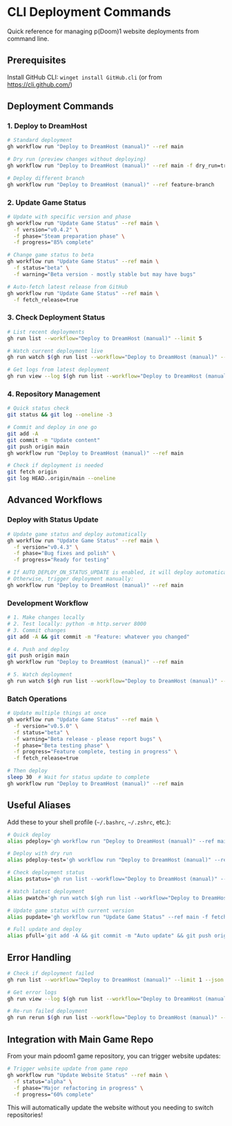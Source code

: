 # CLI Deployment Commands

Quick reference for managing p(Doom)1 website deployments from command line.

## Prerequisites

Install GitHub CLI: `winget install GitHub.cli` (or from https://cli.github.com/)

## Deployment Commands

### 1. Deploy to DreamHost
```bash
# Standard deployment
gh workflow run "Deploy to DreamHost (manual)" --ref main

# Dry run (preview changes without deploying)
gh workflow run "Deploy to DreamHost (manual)" --ref main -f dry_run=true

# Deploy different branch
gh workflow run "Deploy to DreamHost (manual)" --ref feature-branch
```

### 2. Update Game Status
```bash
# Update with specific version and phase
gh workflow run "Update Game Status" --ref main \
  -f version="v0.4.2" \
  -f phase="Steam preparation phase" \
  -f progress="85% complete"

# Change game status to beta
gh workflow run "Update Game Status" --ref main \
  -f status="beta" \
  -f warning="Beta version - mostly stable but may have bugs"

# Auto-fetch latest release from GitHub
gh workflow run "Update Game Status" --ref main \
  -f fetch_release=true
```

### 3. Check Deployment Status
```bash
# List recent deployments
gh run list --workflow="Deploy to DreamHost (manual)" --limit 5

# Watch current deployment live
gh run watch $(gh run list --workflow="Deploy to DreamHost (manual)" --limit 1 --json databaseId --jq '.[0].databaseId')

# Get logs from latest deployment
gh run view --log $(gh run list --workflow="Deploy to DreamHost (manual)" --limit 1 --json databaseId --jq '.[0].databaseId')
```

### 4. Repository Management
```bash
# Quick status check
git status && git log --oneline -3

# Commit and deploy in one go
git add -A
git commit -m "Update content"
git push origin main
gh workflow run "Deploy to DreamHost (manual)" --ref main

# Check if deployment is needed
git fetch origin
git log HEAD..origin/main --oneline
```

## Advanced Workflows

### Deploy with Status Update
```bash
# Update game status and deploy automatically
gh workflow run "Update Game Status" --ref main \
  -f version="v0.4.3" \
  -f phase="Bug fixes and polish" \
  -f progress="Ready for testing"

# If AUTO_DEPLOY_ON_STATUS_UPDATE is enabled, it will deploy automatically
# Otherwise, trigger deployment manually:
gh workflow run "Deploy to DreamHost (manual)" --ref main
```

### Development Workflow
```bash
# 1. Make changes locally
# 2. Test locally: python -m http.server 8000
# 3. Commit changes
git add -A && git commit -m "Feature: whatever you changed"

# 4. Push and deploy
git push origin main
gh workflow run "Deploy to DreamHost (manual)" --ref main

# 5. Watch deployment
gh run watch $(gh run list --workflow="Deploy to DreamHost (manual)" --limit 1 --json databaseId --jq '.[0].databaseId')
```

### Batch Operations
```bash
# Update multiple things at once
gh workflow run "Update Game Status" --ref main \
  -f version="v0.5.0" \
  -f status="beta" \
  -f warning="Beta release - please report bugs" \
  -f phase="Beta testing phase" \
  -f progress="Feature complete, testing in progress" \
  -f fetch_release=true

# Then deploy
sleep 30  # Wait for status update to complete
gh workflow run "Deploy to DreamHost (manual)" --ref main
```

## Useful Aliases

Add these to your shell profile (`~/.bashrc`, `~/.zshrc`, etc.):

```bash
# Quick deploy
alias pdeploy='gh workflow run "Deploy to DreamHost (manual)" --ref main'

# Deploy with dry run
alias pdeploy-test='gh workflow run "Deploy to DreamHost (manual)" --ref main -f dry_run=true'

# Check deployment status
alias pstatus='gh run list --workflow="Deploy to DreamHost (manual)" --limit 3'

# Watch latest deployment
alias pwatch='gh run watch $(gh run list --workflow="Deploy to DreamHost (manual)" --limit 1 --json databaseId --jq ".[0].databaseId")'

# Update game status with current version
alias pupdate='gh workflow run "Update Game Status" --ref main -f fetch_release=true'

# Full update and deploy
alias pfull='git add -A && git commit -m "Auto update" && git push origin main && sleep 5 && pdeploy'
```

## Error Handling

```bash
# Check if deployment failed
gh run list --workflow="Deploy to DreamHost (manual)" --limit 1 --json conclusion --jq '.[0].conclusion'

# Get error logs
gh run view --log $(gh run list --workflow="Deploy to DreamHost (manual)" --limit 1 --json databaseId --jq '.[0].databaseId') | grep -i error

# Re-run failed deployment
gh run rerun $(gh run list --workflow="Deploy to DreamHost (manual)" --limit 1 --json databaseId --jq '.[0].databaseId')
```

## Integration with Main Game Repo

From your main pdoom1 game repository, you can trigger website updates:

```bash
# Trigger website update from game repo
gh workflow run "Update Website Status" --ref main \
  -f status="alpha" \
  -f phase="Major refactoring in progress" \
  -f progress="60% complete"
```

This will automatically update the website without you needing to switch repositories!

